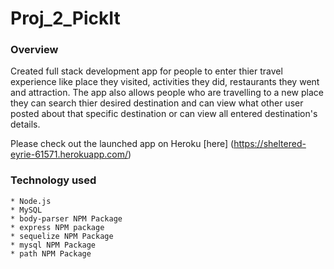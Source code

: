 # Proj_2_PickIt


### Overview

Created full stack development app for people to enter thier travel experience like place they visited, activities they did, restaurants they went and attraction. The app also allows people who are travelling to a new place they can search thier desired destination and can view what other user posted about that specific destination or can view all entered destination's details.

Please check out the launched app on Heroku [here] (https://sheltered-eyrie-61571.herokuapp.com/)


### Technology used

    * Node.js
    * MySQL
    * body-parser NPM Package
    * express NPM package
    * sequelize NPM Package
    * mysql NPM Package
    * path NPM Package